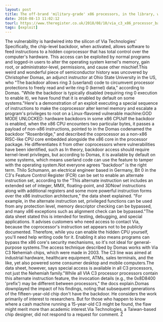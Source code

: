 ```yaml
---
layout: post
title: The off-brand 'military-grade' x86 processors, in the library, with the root-granting 'backdoor'
date: 2018-08-13 11:02:12
tourl: https://www.theregister.co.uk/2018/08/10/via_c3_x86_processor_backdoor/
tags: [exploit]
---
```

The vulnerability is hardwired into the silicon of Via Technologies' Specifically, the chip-level backdoor, when activated, allows software to feed instructions to a hidden coprocessor that has total control over the computer's hardware. This access can be exploited by normal programs and logged-in users to alter the operating system kernel's memory, gain root, or administrator-level, permissions, and cause other mischief.This weird and wonderful piece of semiconductor history was uncovered by Christopher Domas, an adjunct instructor at Ohio State University in the US, who "The backdoor allows ring 3 (userland) code to circumvent processor protections to freely read and write ring 0 (kernel) data," according to Domas. "While the backdoor is typically disabled (requiring ring 0 execution to enable it), we have found that it is enabled by default on some systems."Here's a demonstration of an exploit executing a special sequence of instructions to make the coprocessor alter kernel memory and escalate a program's privileges to root on a Linux-flavored vulnerable machine:GOD MODE UNLOCKED: hardware backdoors in some x86 CPUsIf the backdoor is enabled, when the x86 CPU encounters two particular bytes, it passes a payload of non-x86 instructions, pointed to in the Domas codenamed the backdoor "Rosenbridge," and described the coprocessor as a non-x86 RISC-like CPU core embedded alongside the x86 core in the processor package. He differentiates it from other coprocessors where vulnerabilities have been identified, such as In theory, backdoor access should require kernel-level privileges, but according to Domas, it is available by default on some systems, which means userland code can use the feature to tamper with the operating system.Not everyone agrees "backdoor" is the right term. Thilo Schumann, an electrical engineer based in Germany, Bit 0 in the C3's Feature Control Register (FCR) can be set to enable an alternate instruction set, according to the "This alternate instruction set includes an extended set of integer, MMX, floating-point, and 3DNow! instructions along with additional registers and some more powerful instruction forms over the x86 instruction architecture," the data sheet explained. "For example, in the alternate instruction set, privileged functions can be used from any protection level, memory descriptor checking can be bypassed, and many x86 exceptions such as alignment check can be bypassed."The data sheet stated this is intended for testing, debugging, and special applications. It advises customers who need access to contact Via, because the coprocessor's instruction set appears not to be publicly documented. Therefore, while you can enable the hidden CPU yourself, you'll need help writing code for it. Enabling it also means programs can bypass the x86 core's security mechanisms, so it's not ideal for general-purpose systems.The access technique described by Domas works with Via C3 Nehemiah chips, which were made in 2003. The C3 line was aimed at industrial hardware, healthcare equipment, ATMs, sales terminals, and the like, yet also powered some consumer desktop and mobile computers.The data sheet, however, says special access is available in all C3 processors, not just the Nehemiah family."While all VIA C3 processor processors contain this alternate instruction feature, the invocation details (e.g., the 0x8D8400 'prefix') may be different between processors," the docs explain.Domas downplayed the impact of his findings, noting that subsequent generations of the fifteen-year-old chip don't have the backdoor. He considers the work primarily of interest to researchers. But for those who happen to know where a cash machine running a 15-year-old C3 might be found, the flaw might merit more than academic interest.Via Technologies, a Taiwan-based chip designer, did not respond to a request for comment. Ž